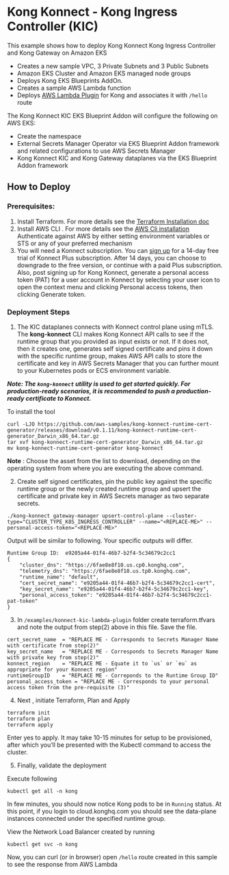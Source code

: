 # Kong Konnect - Kong Ingress Controller (KIC)

This example shows how to deploy Kong Konnect Kong Ingress Controller and Kong Gateway on Amazon EKS

* Creates a new sample VPC, 3 Private Subnets and 3 Public Subnets
* Amazon EKS Cluster and Amazon EKS managed node groups
* Deploys Kong EKS Blueprints AddOn.
* Creates a sample AWS Lambda function
* Deploys [AWS Lambda Plugin]() for Kong and associates it with `/hello` route

The Kong Konnect KIC EKS Blueprint Addon will configure the following on  AWS EKS:
* Create the namespace
* External Secrets Manager Operator via EKS Blueprint Addon framework and related configurations to use AWS Secrets Manager
* Kong Konnect KIC and Kong Gateway dataplanes via the EKS Blueprint Addon framework


## How to Deploy

### Prerequisites:

1) Install Terraform. For more details see the [Terraform Installation doc](https://developer.hashicorp.com/terraform/tutorials/aws-get-started/install-cli)
2) Install AWS CLI . For more details see the [AWS Cli installation](https://docs.aws.amazon.com/cli/latest/userguide/getting-started-install.html) Authenticate against AWS by either setting environment variables or STS or any of your preferred mechanism
3) You will need a Konnect subscription. You can [sign up](https://konghq.com/products/kong-konnect/register?utm_medium=partner&utm_source=aws&utm_campaign=aws-devops-workshop-webinar) for a 14-day free trial of Konnect Plus subscription. After 14 days, you can choose to downgrade to the free version, or continue with a paid Plus subscription. Also, post signing up for Kong Konnect, generate a personal access token (PAT) for a user account in Konnect by selecting your user icon to open the context menu and clicking Personal access tokens, then clicking Generate token.

### Deployment Steps

1) The KIC dataplanes connects with Konnect control plane using mTLS. The **kong-konnect** CLI makes Kong Konnect API calls to see if the runtime group that you provided as input exists or not. If it does not, then it creates one, generates self signed certificate and pins it down with the specific runtime group, makes AWS API calls to store the certificate and key in AWS Secrets Manager that you can further mount to your Kubernetes pods or ECS environment variable.

***Note: The `kong-konnect` utility is used to get started quickly. For production-ready scenarios, it is recommended to push a production-ready certificate to Konnect.***

To install the tool


```
curl -LJO https://github.com/aws-samples/kong-konnect-runtime-cert-generator/releases/download/v0.1.11/kong-konnect-runtime-cert-generator_Darwin_x86_64.tar.gz
tar xvf kong-konnect-runtime-cert-generator_Darwin_x86_64.tar.gz
mv kong-konnect-runtime-cert-generator kong-konnect
```


**Note** : Choose the asset from the list to download, depending on the operating system from where you are executing the above command.

2) Create self signed certificates, pin the public key against the specific runtime group or the newly created runtime group and upsert the certificate and private key in AWS Secrets manager as two separate secrets.

```
./kong-konnect gateway-manager upsert-control-plane --cluster-type="CLUSTER_TYPE_K8S_INGRESS_CONTROLLER" --name="<REPLACE-ME>" --personal-access-token="<REPLACE-ME>"
```

Output will be similar to following. Your specific outputs will differ.

```
Runtime Group ID:  e9205a44-01f4-46b7-b2f4-5c34679c2cc1
{
    "cluster_dns": "https://6fae8e8f10.us.cp0.konghq.com",
    "telemetry_dns": "https://6fae8e8f10.us.tp0.konghq.com",
    "runtime_name": "default",
    "cert_secret_name": "e9205a44-01f4-46b7-b2f4-5c34679c2cc1-cert",
    "key_secret_name": "e9205a44-01f4-46b7-b2f4-5c34679c2cc1-key",
    "personal_access_token": "e9205a44-01f4-46b7-b2f4-5c34679c2cc1-pat-token"
}
```

3) In `/examples/konnect-kic-lambda-plugin` folder create terraform.tfvars and note the output from step(2) above in this file. Save the file.

```
cert_secret_name  = "REPLACE ME - Corresponds to Secrets Manager Name with certificate from step(2)"
key_secret_name   = "REPLACE ME - Corresponds to Secrets Manager Name with private key from step(2)"
konnect_region    = "REPLACE ME - Equate it to `us` or `eu` as appropriate for your Konnect region"
runtimeGroupID    = "REPLACE ME - Correponds to the Runtime Group ID"
personal_access_token = "REPLACE ME - Corresponds to your personal access token from the pre-requisite (3)"
```

4) Next , initiate Terraform, Plan and Apply

```
terraform init
terraform plan
terraform apply
```

Enter yes to apply. It may take 10-15 minutes for setup to be provisioned, after which you’ll be presented with the Kubectl command to access the cluster.

5) Finally, validate the deployment

Execute following

```
kubectl get all -n kong 
```

In few minutes, you should now notice Kong pods to be in `Running` status. At this point, if you login to cloud.konghq.com you should see the data-plane instances connected under the specified runtime group.

View the Network Load Balancer created by running

```
kubectl get svc -n kong
```

Now, you can curl (or in browser) open `/hello` route created in this sample to see the response from AWS Lambda



